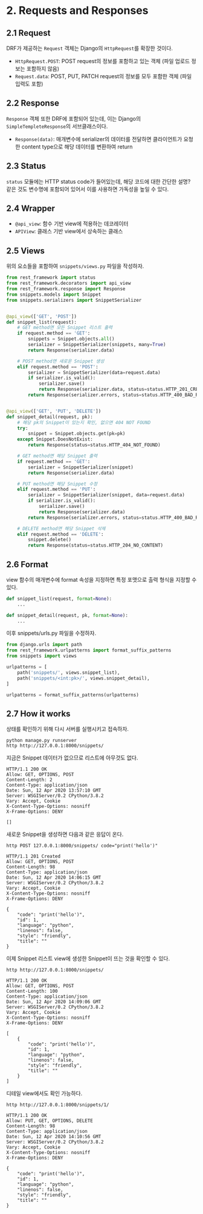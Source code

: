 # 2. Requests and Responses
## 2.1 Request
DRF가 제공하는 ```Request``` 객체는 Django의 ```HttpRequest```를 확장한 것이다.
- ```HttpRequest.POST```: POST request의 정보를 포함하고 있는 객체 (파일 업로드 정보는 포함하지 않음)
- ```Request.data```: POST, PUT, PATCH request의 정보를 모두 포함한 객체 (파일 입력도 포함)

## 2.2 Response
```Response``` 객체 또한 DRF에 포함되어 있는데, 이는 Django의 ```SimpleTempleteResponse```의 서브클래스이다.
- ```Response(data)```: 매개변수에 serializer의 데이터를 전달하면 클라이언트가 요청한 content type으로 해당 데이터를 변환하여 return

## 2.3 Status
```status``` 모듈에는 HTTP status code가 들어있는데, 해당 코드에 대한 간단한 설명? 같은 것도 변수명에 포함되어 있어서 이를 사용하면 가독성을 높일 수 있다.

## 2.4 Wrapper
- ```@api_view```: 함수 기반 view에 적용하는 데코레이터
- ```APIView```: 클래스 기반 view에서 상속하는 클래스

## 2.5 Views
위의 요소들을 포함하여 ```snippets/views.py``` 파일을 작성하자.
```python
from rest_framework import status
from rest_framework.decorators import api_view
from rest_framework.response import Response
from snippets.models import Snippet
from snippets.serializers import SnippetSerializer


@api_view(['GET', 'POST'])
def snippet_list(request):
    # GET method면 모든 Snippet 리스트 출력
    if request.method == 'GET':
        snippets = Snippet.objects.all()
        serializer = SnippetSerializer(snippets, many=True)
        return Response(serializer.data)

    # POST method면 새로운 Snippet 생성
    elif request.method == 'POST':
        serializer = SnippetSerializer(data=request.data)
        if serializer.is_valid():
            serializer.save()
            return Response(serializer.data, status=status.HTTP_201_CREATED)
        return Response(serializer.errors, status=status.HTTP_400_BAD_REQUEST)


@api_view(['GET', 'PUT', 'DELETE'])
def snippet_detail(request, pk):
    # 해당 pk의 Snippet이 있는지 확인, 없으면 404 NOT FOUND
    try:
        snippet = Snippet.objects.get(pk=pk)
    except Snippet.DoesNotExist:
        return Response(status=status.HTTP_404_NOT_FOUND)

    # GET method면 해당 Snippet 출력
    if request.method == 'GET':
        serializer = SnippetSerializer(snippet)
        return Response(serializer.data)

    # PUT method면 해당 Snippet 수정
    elif request.method == 'PUT':
        serializer = SnippetSerializer(snippet, data=request.data)
        if serializer.is_valid():
            serializer.save()
            return Response(serializer.data)
        return Response(serializer.errors, status=status.HTTP_400_BAD_REQUEST)

    # DELETE method면 해당 Snippet 삭제
    elif request.method == 'DELETE':
        snippet.delete()
        return Response(status=status.HTTP_204_NO_CONTENT)
```

## 2.6 Format
view 함수의 매개변수에 format 속성을 지정하면 특정 포맷으로 출력 형식을 지정할 수 있다.
```python
def snippet_list(request, format=None):
    ...

def snippet_detail(request, pk, format=None):
    ...
```
이후 snippets/urls.py 파일을 수정하자.
```python
from django.urls import path
from rest_framework.urlpatterns import format_suffix_patterns
from snippets import views

urlpatterns = [
    path('snippets/', views.snippet_list),
    path('snippets/<int:pk>/', views.snippet_detail),
]

urlpatterns = format_suffix_patterns(urlpatterns)
```

## 2.7 How it works
상태를 확인하기 위해 다시 서버를 실행시키고 접속하자.
```
python manage.py runserver
http http://127.0.0.1:8000/snippets/
```
지금은 Snippet 데이터가 없으므로 리스트에 아무것도 없다.
```
HTTP/1.1 200 OK
Allow: GET, OPTIONS, POST
Content-Length: 2
Content-Type: application/json
Date: Sun, 12 Apr 2020 13:57:10 GMT
Server: WSGIServer/0.2 CPython/3.8.2        
Vary: Accept, Cookie
X-Content-Type-Options: nosniff
X-Frame-Options: DENY

[]
```
새로운 Snippet을 생성하면 다음과 같은 응답이 온다.
```
http POST 127.0.0.1:8000/snippets/ code="print('hello')"
```
```
HTTP/1.1 201 Created
Allow: GET, OPTIONS, POST
Content-Length: 98
Content-Type: application/json
Date: Sun, 12 Apr 2020 14:06:15 GMT
Server: WSGIServer/0.2 CPython/3.8.2        
Vary: Accept, Cookie
X-Content-Type-Options: nosniff
X-Frame-Options: DENY

{
    "code": "print('hello')",
    "id": 1,
    "language": "python",
    "linenos": false,
    "style": "friendly",
    "title": ""
}
```
이제 Snippet 리스트 view에 생성한 Snippet이 뜨는 것을 확인할 수 있다.
```
http http://127.0.0.1:8000/snippets/
```
```
HTTP/1.1 200 OK
Allow: GET, OPTIONS, POST
Content-Length: 100
Content-Type: application/json
Date: Sun, 12 Apr 2020 14:09:06 GMT
Server: WSGIServer/0.2 CPython/3.8.2        
Vary: Accept, Cookie
X-Content-Type-Options: nosniff
X-Frame-Options: DENY

[
    {
        "code": "print('hello')",
        "id": 1,
        "language": "python",
        "linenos": false,
        "style": "friendly",
        "title": ""
    }
]
```
디테일 view에서도 확인 가능하다.
```
http http://127.0.0.1:8000/snippets/1/
```
```
HTTP/1.1 200 OK
Allow: PUT, GET, OPTIONS, DELETE
Content-Length: 98
Content-Type: application/json
Date: Sun, 12 Apr 2020 14:10:56 GMT
Server: WSGIServer/0.2 CPython/3.8.2        
Vary: Accept, Cookie
X-Content-Type-Options: nosniff
X-Frame-Options: DENY

{
    "code": "print('hello')",
    "id": 1,
    "language": "python",
    "linenos": false,
    "style": "friendly",
    "title": ""
}
```